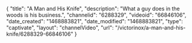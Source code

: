 {
    "title": "A Man and His Knife",
    "description": "What a guy does in the woods is his business.",
    "channelid": "6288329",
    "videoid": "66846106",
    "date_created": "1468883821",
    "date_modified": "1468883821",
    "type": "captivate",
    "layout": "channelVideo",
    "url": "\/victorinox\/a-man-and-his-knife\/6288329-66846106"
}